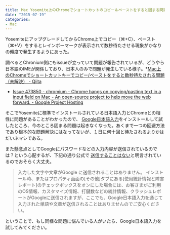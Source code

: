 ```yaml
---
title: Mac Yosemite上のChromeでショートカットのコピー＆ペーストをすると固まる問題の一時的回避法
date: "2015-07-19"
categories: 
- Mac
---
```


YosemiteにアップグレードしてからChrome上でコピー（⌘+C）、ペースト（⌘+V）をするとレインボーマークが表示されて数秒待たさせる現象がかなりの頻度で発生するようにあった。

調べるとChronium側にもissueが立っていて問題が報告されているが、どうやら日本語のIMEが関係しており、日本人のみで問題が発生している様子。*[Mac上のChromeでショートカットキーでコピー/ペーストをすると数秒待たされる問題 （未解決） - Qiita](http://qiita.com/shrkw/items/9388301ad43f1cfe3f05)


*  [Issue 473850 - chromium - Chrome hangs on copying/pasting text in a input field on Mac - An open-source project to help move the web forward. - Google Project Hosting](https://code.google.com/p/chromium/issues/detail?id=473850)

そこでYosemiteに標準でインストールされている日本語入力とChromeとの相性に問題があることがわかったので、
[Google日本語入力](https://www.google.co.jp/ime/)をインストールして試したところ、今のところ固まる問題は起きなくなった。あくまで一つの回避方法であり根本的な問題解決にはなってないが、１日に何十回と待たされるよりかはだいぶマシである。

また懸念点としてGoogleにパスワードなどの入力内容が送信されているのでは？という心配するが、下記の通り公式で
[送信することはない](https://support.google.com/ime/japanese/answer/166771?hl=ja)と明言されているのでおそらく大丈夫。


>入力した文字や文章がGoogle に送信されることはありません。
  インストール時、またはプロパティ画面の[その他]タブにある[使用統計情報と障害レポート]のチェックボックスをオンにした場合には、お客さまがご利用のOS情報、カスタマイズ情報、打鍵数などの統計情報、クラッシュレポートがGoogleに送信されますが、ここでも、Google日本語入力を通じて入力された単語や文章が送信されることはありませんのでご安心ください。


ということで、もし同様な問題に悩んでいる人がいたら、Google日本語入力を試してみてください。
